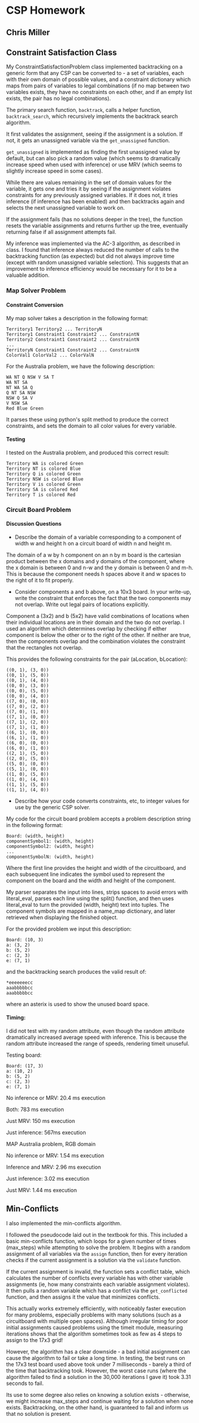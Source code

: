 # CSP Homework
Chris Miller
---

## Constraint Satisfaction Class
My ConstraintSatisfactionProblem class implemented backtracking on a generic form that any CSP can be converted to - a set of variables, each with their own domain of possible values, and a constraint dictionary which maps from pairs of variables to legal combinations (if no map between two variables exists, they have no constraints on each other, and if an empty list exists, the pair has no legal combinations). 

The primary search function, `backtrack`, calls a helper function, `backtrack_search`, which recursively implements the backtrack search algorithm.

It first validates the assignment, seeing if the assignment is a solution. If not, it gets an unassigned variable via the `get_unassigned` function. 

`get_unassigned` is implemented as finding the first unassigned value by default, but can also pick a random value (which seems to dramatically increase speed when used with inference) or use MRV (which seems to slightly increase speed in some cases).

While there are values remaining in the set of domain values for the variable, it gets one and tries it by seeing if the assignment violates constraints for any previously assigned variables. If it does not, it tries inference (if inference has been enabled) and then backtracks again and selects the next unassigned variable to work on.

If the assignment fails (has no solutions deeper in the tree), the function resets the variable assignments and returns further up the tree, eventually returning false if all assignment attempts fail.

My inference was implemented via the AC-3 algorithm, as described in class. I found that inference always reduced the number of calls to the backtracking function (as expected) but did not always improve time (except with random unassigned variable selection). This suggests that an improvement to inference efficiency would be necessary for it to be a valuable addition.

### Map Solver Problem

#### Constraint Conversion

My map solver takes a description in the following format:
	
	Territory1 Territory2 ... TerritoryN
	Territory1 Constraint1 Constraint2 ... ConstraintN
	Territory2 Constraint1 Constraint2 ... ConstraintN
	...
	TerritoryN Constraint1 Constraint2 ... ConstraintN
	ColorVal1 ColorVal2 ... ColorValN

For the Australia problem, we have the following description:

	WA NT Q NSW V SA T
	WA NT SA
	NT WA SA Q
	Q NT SA NSW
	NSW Q SA V
	V NSW SA
	Red Blue Green

It parses these using python's split method to produce the correct constraints, and sets the domain to all color values for every variable.

#### Testing

I tested on the Australia problem, and produced this correct result: 

	Territory WA is colored Green
	Territory NT is colored Blue
	Territory Q is colored Green
	Territory NSW is colored Blue
	Territory V is colored Green
	Territory SA is colored Red
	Territory T is colored Red

### Circuit Board Problem

#### Discussion Questions
* Describe the domain of a variable corresponding to a component of width w and height h on a circuit board of width n and height m.

The domain of a w by h component on an n by m board is the cartesian product between the x domains and y domains of the component, where the x domain is between 0 and n-w and the y domain is between 0 and m-h. This is because the component needs h spaces above it and w spaces to the right of it to fit properly.

* Consider components a and b above, on a 10x3 board. In your write-up, write the constraint that enforces the fact that the two components may not overlap. Write out legal pairs of locations explicitly.

Component a (3x2) and b (5x2) have valid combinations of locations when their individual locations are in their domain and the two do not overlap. I used an algorithm which determines overlap by checking if either component is below the other or to the right of the other. If neither are true, then the components overlap and the combination violates the constraint that the rectangles not overlap.

This provides the following constraints for the pair (aLocation, bLocation):

	((0, 1), (3, 0))
	((0, 1), (5, 0))
	((0, 1), (4, 0))
	((0, 0), (3, 0))
	((0, 0), (5, 0))
	((0, 0), (4, 0))
	((7, 0), (0, 0))
	((7, 0), (2, 0))
	((7, 0), (1, 0))
	((7, 1), (0, 0))
	((7, 1), (2, 0))
	((7, 1), (1, 0))
	((6, 1), (0, 0))
	((6, 1), (1, 0))
	((6, 0), (0, 0))
	((6, 0), (1, 0))
	((2, 1), (5, 0))
	((2, 0), (5, 0))
	((5, 0), (0, 0))
	((5, 1), (0, 0))
	((1, 0), (5, 0))
	((1, 0), (4, 0))
	((1, 1), (5, 0))
	((1, 1), (4, 0))


* Describe how your code converts constraints, etc, to integer values for use by the generic CSP solver.

My code for the circuit board problem accepts a problem description string in the following format:
	
	Board: (width, height)
	componentSymbol1: (width, height)
	componentSymbol2: (width, height)
	...
	componentSymbolN: (width, height)
	
Where the first line provides the height and width of the circuitboard, and each subsequent line indicates the symbol used to represent the component on the board and the width and height of the component.

My parser separates the input into lines, strips spaces to avoid errors with literal_eval, parses each line using the split() function, and then uses literal_eval to turn the provided (width, height) text into tuples. The component symbols are mapped in a name_map dictionary, and later retrieved when displaying the finished object. 


For the provided problem we input this description:

	Board: (10, 3)
	a: (3, 2)
	b: (5, 2)
	c: (2, 3)
	e: (7, 1)
	
and the backtracking search produces the valid result of:
	
	*eeeeeeecc
	aaabbbbbcc
	aaabbbbbcc

where an asterix is used to show the unused board space.




#### Timing:

I did not test with my random attribute, even though the random attribute dramatically increased average speed with inference. This is because the random attribute increased the range of speeds, rendering timeit unuseful.

Testing board:

	Board: (17, 3)
	a: (10, 2)
	b: (5, 2)
	c: (2, 3)
	e: (7, 1)

No inference or MRV:
	20.4 ms execution
	
Both:
	783 ms execution
	
Just MRV:
	150 ms execution
	
Just inference:
	567ms execution
	
	
MAP
Australia problem, RGB domain

No inference or MRV:
	1.54 ms execution	
	
Inference and MRV:
	2.96 ms execution

Just inference:
	3.02 ms execution
	
Just MRV:
	1.44 ms execution
	

	
## Min-Conflicts
I also implemented the min-conflicts algorithm.

I followed the pseudocode laid out in the textbook for this. This included a basic min-conflicts function, which loops for a given number of times (max_steps) while attempting to solve the problem. It begins with a random assignment of all variables via the `assign` function, then for every iteration checks if the current assignment is a solution via the `validate` function. 

If the current assignment is invalid, the function sets a conflict table, which calculates the number of conflicts every variable has with other variable assignments (ie, how many constraints each variable assignment violates). It then pulls a random variable which has a conflict via the `get_conflicted` function, and then assigns it the value that minimizes conflicts.

This actually works extremely efficiently, with noticeably faster execution for many problems, especially problems with many solutions (such as a circuitboard with multiple open spaces). Although irregular timing for poor initial assignments caused problems using the timeit module, measuring iterations shows that the algorithm sometimes took as few as 4 steps to assign to the 17x3 grid!

However, the algorithm has a clear downside - a bad initial assignment can cause the algorithm to fail or take a long time. In testing, the best runs on the 17x3 test board used above took under 7 milliseconds - barely a third of the time that backtracking took. However, the worst case runs (where the algorithm failed to find a solution in the 30,000 iterations I gave it) took 3.31 seconds to fail.

Its use to some degree also relies on knowing a solution exists - otherwise, we might increase max_steps and continue waiting for a solution when none exists. Backtracking, on the other hand, is guaranteed to fail and inform us that no solution is present.